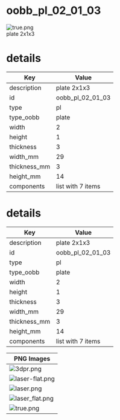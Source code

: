 # oobb_pl_02_01_03  
![true.png](true.png)  
plate 2x1x3
# details
| Key          | Value                                                                                                                                                                                                                                                                                                                                                                                                                                                                                                                                                                                                                                                                                      |
| ------------ | ------------------------------------------------------------------------------------------------------------------------------------------------------------------------------------------------------------------------------------------------------------------------------------------------------------------------------------------------------------------------------------------------------------------------------------------------------------------------------------------------------------------------------------------------------------------------------------------------------------------------------------------------------------------------------------------ |
| description  | plate 2x1x3                                                                                                                                                                                                                                                                                                                                                                                                                                                                                                                                                                                                                                                                                |
| id           | oobb_pl_02_01_03                                                                                                                                                                                                                                                                                                                                                                                                                                                                                                                                                                                                                                                                           |
| type         | pl                                                                                                                                                                                                                                                                                                                                                                                                                                                                                                                                                                                                                                                                                         |
| type_oobb    | plate                                                                                                                                                                                                                                                                                                                                                                                                                                                                                                                                                                                                                                                                                      |
| width        | 2                                                                                                                                                                                                                                                                                                                                                                                                                                                                                                                                                                                                                                                                                          |
| height       | 1                                                                                                                                                                                                                                                                                                                                                                                                                                                                                                                                                                                                                                                                                          |
| thickness    | 3                                                                                                                                                                                                                                                                                                                                                                                                                                                                                                                                                                                                                                                                                          |
| width_mm     | 29                                                                                                                                                                                                                                                                                                                                                                                                                                                                                                                                                                                                                                                                                         |
| thickness_mm | 3                                                                                                                                                                                                                                                                                                                                                                                                                                                                                                                                                                                                                                                                                          |
| height_mm    | 14                                                                                                                                                                                                                                                                                                                                                                                                                                                                                                                                                                                                                                                                                         |
| components   | list with 7 items                                                                                                                                                                                                                                                                                                                                                                                                                                                                                                                                                                                                                                                                          |

# details
| Key          | Value                                                                                                                                                                                                                                                                                                                                                                                                                                                                                                                                                                                                                                                                                      |
| ------------ | ------------------------------------------------------------------------------------------------------------------------------------------------------------------------------------------------------------------------------------------------------------------------------------------------------------------------------------------------------------------------------------------------------------------------------------------------------------------------------------------------------------------------------------------------------------------------------------------------------------------------------------------------------------------------------------------ |
| description  | plate 2x1x3                                                                                                                                                                                                                                                                                                                                                                                                                                                                                                                                                                                                                                                                                |
| id           | oobb_pl_02_01_03                                                                                                                                                                                                                                                                                                                                                                                                                                                                                                                                                                                                                                                                           |
| type         | pl                                                                                                                                                                                                                                                                                                                                                                                                                                                                                                                                                                                                                                                                                         |
| type_oobb    | plate                                                                                                                                                                                                                                                                                                                                                                                                                                                                                                                                                                                                                                                                                      |
| width        | 2                                                                                                                                                                                                                                                                                                                                                                                                                                                                                                                                                                                                                                                                                          |
| height       | 1                                                                                                                                                                                                                                                                                                                                                                                                                                                                                                                                                                                                                                                                                          |
| thickness    | 3                                                                                                                                                                                                                                                                                                                                                                                                                                                                                                                                                                                                                                                                                          |
| width_mm     | 29                                                                                                                                                                                                                                                                                                                                                                                                                                                                                                                                                                                                                                                                                         |
| thickness_mm | 3                                                                                                                                                                                                                                                                                                                                                                                                                                                                                                                                                                                                                                                                                          |
| height_mm    | 14                                                                                                                                                                                                                                                                                                                                                                                                                                                                                                                                                                                                                                                                                         |
| components   | list with 7 items                                                                                                                                                                                                                                                                                                                                                                                                                                                                                                                                                                                                                                                                          |

| PNG Images |
| --- |
| ![3dpr.png](3dpr.png) |
| ![laser-flat.png](laser-flat.png) |
| ![laser.png](laser.png) |
| ![laser_flat.png](laser_flat.png) |
| ![true.png](true.png) |

